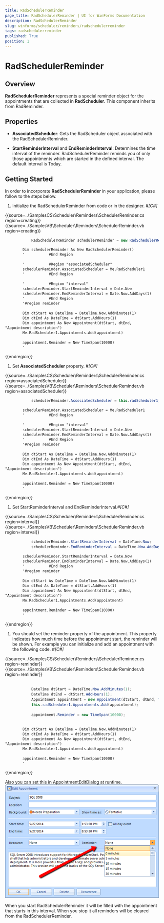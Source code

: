 ```yaml
---
title: RadSchedulerReminder
page_title: RadSchedulerReminder | UI for WinForms Documentation
description: RadSchedulerReminder
slug: winforms/scheduler/reminders/radschedulerreminder
tags: radschedulerreminder
published: True
position: 1
---
```


# RadSchedulerReminder



## Overview

__RadSchedulerReminder__ represents a special reminder object for the
          appointments that are collected in __RadScheduler__. This component inherits from
          RadReminder.
        

## Properties

* __AssociatedScheduler__: Gets the RadScheduler object
              associated with the RadSchedulerReminder.
            

* __StartReminderInterval__ and
              __EndReminderInterval__: Determines the time interval of the
              reminder. RadSchedulerReminder reminds you of only those appointments which
              are started in the defined interval. The default interval is Today.
            

## Getting Started

In order to incorporate __RadSchedulerReminder__ in your application, please
          follow to the steps below.
        

1. Initialize the RadSchedulerReminder from code or in the designer.
            #_[C#]_

	



{{source=..\SamplesCS\Scheduler\Reminders\SchedulerReminder.cs region=creating}} 
{{source=..\SamplesVB\Scheduler\Reminders\SchedulerReminder.vb region=creating}} 

````C#
            RadSchedulerReminder schedulerReminder = new RadSchedulerReminder();
````
````VB.NET
        Dim schedulerReminder As New RadSchedulerReminder()
        '			#End Region

        '			#Region "associatedScheduler"
        schedulerReminder.AssociatedScheduler = Me.RadScheduler1
        '			#End Region

        '			#Region "interval"
        schedulerReminder.StartReminderInterval = Date.Now
        schedulerReminder.EndReminderInterval = Date.Now.AddDays(1)
        '			#End Region
        '#region reminder

        Dim dtStart As DateTime = DateTime.Now.AddMinutes(1)
        Dim dtEnd As DateTime = dtStart.AddHours(1)
        Dim appointment As New Appointment(dtStart, dtEnd, "Appointment description")
        Me.RadScheduler1.Appointments.Add(appointment)

        appointment.Reminder = New TimeSpan(10000)
        '
````

{{endregion}} 




1. Set __AssociatedScheduler__ property.
            #_[C#]_

	



{{source=..\SamplesCS\Scheduler\Reminders\SchedulerReminder.cs region=associatedScheduler}} 
{{source=..\SamplesVB\Scheduler\Reminders\SchedulerReminder.vb region=associatedScheduler}} 

````C#
            schedulerReminder.AssociatedScheduler = this.radScheduler1;
````
````VB.NET
        schedulerReminder.AssociatedScheduler = Me.RadScheduler1
        '			#End Region

        '			#Region "interval"
        schedulerReminder.StartReminderInterval = Date.Now
        schedulerReminder.EndReminderInterval = Date.Now.AddDays(1)
        '			#End Region
        '#region reminder

        Dim dtStart As DateTime = DateTime.Now.AddMinutes(1)
        Dim dtEnd As DateTime = dtStart.AddHours(1)
        Dim appointment As New Appointment(dtStart, dtEnd, "Appointment description")
        Me.RadScheduler1.Appointments.Add(appointment)

        appointment.Reminder = New TimeSpan(10000)
        '
````

{{endregion}} 




1. Set StartReminderInterval and EndReminderInterval.#_[C#]_

	



{{source=..\SamplesCS\Scheduler\Reminders\SchedulerReminder.cs region=interval}} 
{{source=..\SamplesVB\Scheduler\Reminders\SchedulerReminder.vb region=interval}} 

````C#
            schedulerReminder.StartReminderInterval = DateTime.Now;
            schedulerReminder.EndReminderInterval = DateTime.Now.AddDays(1);
````
````VB.NET
        schedulerReminder.StartReminderInterval = Date.Now
        schedulerReminder.EndReminderInterval = Date.Now.AddDays(1)
        '			#End Region
        '#region reminder

        Dim dtStart As DateTime = DateTime.Now.AddMinutes(1)
        Dim dtEnd As DateTime = dtStart.AddHours(1)
        Dim appointment As New Appointment(dtStart, dtEnd, "Appointment description")
        Me.RadScheduler1.Appointments.Add(appointment)

        appointment.Reminder = New TimeSpan(10000)
        '
````

{{endregion}} 




1. You should set the reminder property of the appointment. This property indicates how much time before the appointment start, the reminder will be shown. 
              For example you can initialize and add an appointment with the following code.
            #_[C#]_

	



{{source=..\SamplesCS\Scheduler\Reminders\SchedulerReminder.cs region=reminder}} 
{{source=..\SamplesVB\Scheduler\Reminders\SchedulerReminder.vb region=reminder}} 

````C#

            DateTime dtStart = DateTime.Now.AddMinutes(1);
            DateTime dtEnd = dtStart.AddHours(1);
            Appointment appointment = new Appointment(dtStart, dtEnd, "Appointment description");
            this.radScheduler1.Appointments.Add(appointment);
            
            appointment.Reminder = new TimeSpan(10000);
````
````VB.NET

        Dim dtStart As DateTime = DateTime.Now.AddMinutes(1)
        Dim dtEnd As DateTime = dtStart.AddHours(1)
        Dim appointment As New Appointment(dtStart, dtEnd, "Appointment description")
        Me.RadScheduler1.Appointments.Add(appointment)

        appointment.Reminder = New TimeSpan(10000)
        '
````

{{endregion}} 


Also you can set this in AppointmentEditDialog at runtime.![scheduler-reminders-radschedulerreminder 001](images/scheduler-reminders-radschedulerreminder001.png)

When you start RadSchedulerReminder it will be filled with the appointment that starts in this interval.
          When you stop it all reminders will be cleared from the RadSchedulerReminder.
        
